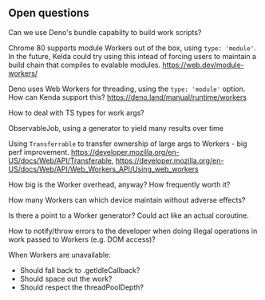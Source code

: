 ## Open questions

Can we use Deno's bundle capabilty to build work scripts?

Chrome 80 supports module Workers out of the box, using `type: 'module'`. In the future, Kelda could try using this intead of forcing users to maintain a build chain that compiles to evalable modules. https://web.dev/module-workers/

Deno uses Web Workers for threading, using the `type: 'module'` option. How can Kenda support this? https://deno.land/manual/runtime/workers

How to deal with TS types for work args?

ObservableJob, using a generator to yield many results over time

Using `Transferrable` to transfer ownership of large args to Workers - big perf improvement. https://developer.mozilla.org/en-US/docs/Web/API/Transferable, https://developer.mozilla.org/en-US/docs/Web/API/Web_Workers_API/Using_web_workers

How big is the Worker overhead, anyway? How frequently worth it?

How many Workers can which device maintain without adverse effects?

Is there a point to a Worker generator? Could act like an actual coroutine.

How to notify/throw errors to the developer when doing illegal operations in work passed to Workers (e.g. DOM access)?

When Workers are unavailable:

- Should fall back to .getIdleCallback?
- Should space out the work?
- Should respect the threadPoolDepth?

